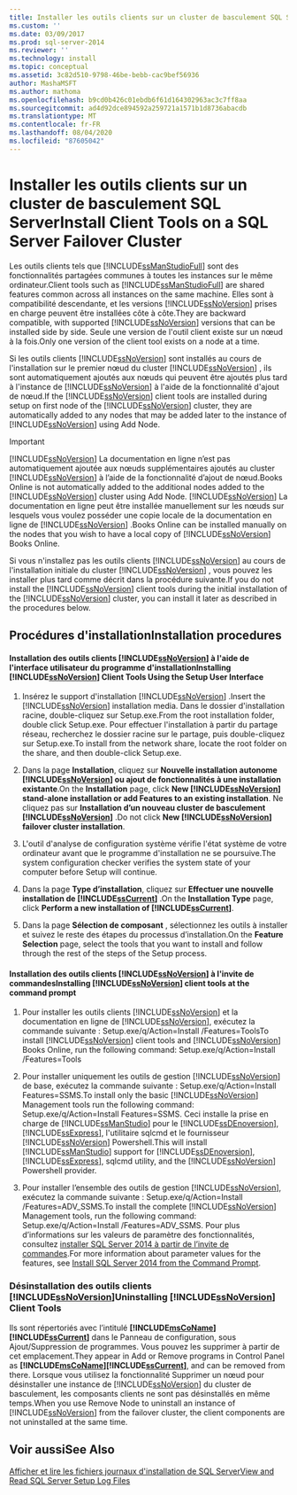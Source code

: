 ```yaml
---
title: Installer les outils clients sur un cluster de basculement SQL Server | Microsoft Docs
ms.custom: ''
ms.date: 03/09/2017
ms.prod: sql-server-2014
ms.reviewer: ''
ms.technology: install
ms.topic: conceptual
ms.assetid: 3c82d510-9798-46be-bebb-cac9bef56936
author: MashaMSFT
ms.author: mathoma
ms.openlocfilehash: b9cd0b426c01ebdb6f61d164302963ac3c7ff8aa
ms.sourcegitcommit: ad4d92dce894592a259721a1571b1d8736abacdb
ms.translationtype: MT
ms.contentlocale: fr-FR
ms.lasthandoff: 08/04/2020
ms.locfileid: "87605042"
---
```

# <a name="install-client-tools-on-a-sql-server-failover-cluster"></a><span data-ttu-id="cd123-102">Installer les outils clients sur un cluster de basculement SQL Server</span><span class="sxs-lookup"><span data-stu-id="cd123-102">Install Client Tools on a SQL Server Failover Cluster</span></span>
  <span data-ttu-id="cd123-103">Les outils clients tels que [!INCLUDE[ssManStudioFull](../../../includes/ssmanstudiofull-md.md)] sont des fonctionnalités partagées communes à toutes les instances sur le même ordinateur.</span><span class="sxs-lookup"><span data-stu-id="cd123-103">Client tools such as [!INCLUDE[ssManStudioFull](../../../includes/ssmanstudiofull-md.md)] are shared features common across all instances on the same machine.</span></span> <span data-ttu-id="cd123-104">Elles sont à compatibilité descendante, et les versions [!INCLUDE[ssNoVersion](../../../includes/ssnoversion-md.md)] prises en charge peuvent être installées côte à côte.</span><span class="sxs-lookup"><span data-stu-id="cd123-104">They are backward compatible, with supported [!INCLUDE[ssNoVersion](../../../includes/ssnoversion-md.md)] versions that can be installed side by side.</span></span> <span data-ttu-id="cd123-105">Seule une version de l'outil client existe sur un nœud à la fois.</span><span class="sxs-lookup"><span data-stu-id="cd123-105">Only one version of the client tool exists on a node at a time.</span></span>  
  
 <span data-ttu-id="cd123-106">Si les outils clients [!INCLUDE[ssNoVersion](../../../includes/ssnoversion-md.md)] sont installés au cours de l'installation sur le premier nœud du cluster [!INCLUDE[ssNoVersion](../../../includes/ssnoversion-md.md)] , ils sont automatiquement ajoutés aux nœuds qui peuvent être ajoutés plus tard à l'instance de [!INCLUDE[ssNoVersion](../../../includes/ssnoversion-md.md)] à l'aide de la fonctionnalité d'ajout de nœud.</span><span class="sxs-lookup"><span data-stu-id="cd123-106">If the [!INCLUDE[ssNoVersion](../../../includes/ssnoversion-md.md)] client tools are installed during setup on first node of the [!INCLUDE[ssNoVersion](../../../includes/ssnoversion-md.md)] cluster, they are automatically added to any nodes that may be added later to the instance of [!INCLUDE[ssNoVersion](../../../includes/ssnoversion-md.md)] using Add Node.</span></span>  
  
> [!IMPORTANT]  
>  [!INCLUDE[ssNoVersion](../../../includes/ssnoversion-md.md)] <span data-ttu-id="cd123-107">La documentation en ligne n’est pas automatiquement ajoutée aux nœuds supplémentaires ajoutés au cluster [!INCLUDE[ssNoVersion](../../../includes/ssnoversion-md.md)] à l’aide de la fonctionnalité d’ajout de nœud.</span><span class="sxs-lookup"><span data-stu-id="cd123-107">Books Online is not automatically added to the additional nodes added to the [!INCLUDE[ssNoVersion](../../../includes/ssnoversion-md.md)] cluster using Add Node.</span></span> [!INCLUDE[ssNoVersion](../../../includes/ssnoversion-md.md)] <span data-ttu-id="cd123-108">La documentation en ligne peut être installée manuellement sur les nœuds sur lesquels vous voulez posséder une copie locale de la documentation en ligne de [!INCLUDE[ssNoVersion](../../../includes/ssnoversion-md.md)] .</span><span class="sxs-lookup"><span data-stu-id="cd123-108">Books Online can be installed manually on the nodes that you wish to have a local copy of [!INCLUDE[ssNoVersion](../../../includes/ssnoversion-md.md)] Books Online.</span></span>  
  
 <span data-ttu-id="cd123-109">Si vous n'installez pas les outils clients [!INCLUDE[ssNoVersion](../../../includes/ssnoversion-md.md)] au cours de l'installation initiale du cluster [!INCLUDE[ssNoVersion](../../../includes/ssnoversion-md.md)] , vous pouvez les installer plus tard comme décrit dans la procédure suivante.</span><span class="sxs-lookup"><span data-stu-id="cd123-109">If you do not install the [!INCLUDE[ssNoVersion](../../../includes/ssnoversion-md.md)] client tools during the initial installation of the [!INCLUDE[ssNoVersion](../../../includes/ssnoversion-md.md)] cluster, you can install it later as described in the procedures below.</span></span>  
  
## <a name="installation-procedures"></a><span data-ttu-id="cd123-110">Procédures d'installation</span><span class="sxs-lookup"><span data-stu-id="cd123-110">Installation procedures</span></span>  
  
#### <a name="installing-ssnoversion-client-tools-using-the-setup-user-interface"></a><span data-ttu-id="cd123-111">Installation des outils clients [!INCLUDE[ssNoVersion](../../../includes/ssnoversion-md.md)] à l'aide de l'interface utilisateur du programme d'installation</span><span class="sxs-lookup"><span data-stu-id="cd123-111">Installing [!INCLUDE[ssNoVersion](../../../includes/ssnoversion-md.md)] Client Tools Using the Setup User Interface</span></span>  
  
1.  <span data-ttu-id="cd123-112">Insérez le support d'installation [!INCLUDE[ssNoVersion](../../../includes/ssnoversion-md.md)] .</span><span class="sxs-lookup"><span data-stu-id="cd123-112">Insert the [!INCLUDE[ssNoVersion](../../../includes/ssnoversion-md.md)] installation media.</span></span> <span data-ttu-id="cd123-113">Dans le dossier d'installation racine, double-cliquez sur Setup.exe.</span><span class="sxs-lookup"><span data-stu-id="cd123-113">From the root installation folder, double click Setup.exe.</span></span> <span data-ttu-id="cd123-114">Pour effectuer l'installation à partir du partage réseau, recherchez le dossier racine sur le partage, puis double-cliquez sur Setup.exe.</span><span class="sxs-lookup"><span data-stu-id="cd123-114">To install from the network share, locate the root folder on the share, and then double-click Setup.exe.</span></span>  
  
2.  <span data-ttu-id="cd123-115">Dans la page **Installation**, cliquez sur **Nouvelle installation autonome [!INCLUDE[ssNoVersion](../../../includes/ssnoversion-md.md)] ou ajout de fonctionnalités à une installation existante**.</span><span class="sxs-lookup"><span data-stu-id="cd123-115">On the **Installation** page, click **New [!INCLUDE[ssNoVersion](../../../includes/ssnoversion-md.md)] stand-alone installation or add Features to an existing installation**.</span></span> <span data-ttu-id="cd123-116">Ne cliquez pas sur **Installation d’un nouveau cluster de basculement [!INCLUDE[ssNoVersion](../../../includes/ssnoversion-md.md)]** .</span><span class="sxs-lookup"><span data-stu-id="cd123-116">Do not click **New [!INCLUDE[ssNoVersion](../../../includes/ssnoversion-md.md)] failover cluster installation**.</span></span>  
  
3.  <span data-ttu-id="cd123-117">L'outil d'analyse de configuration système vérifie l'état système de votre ordinateur avant que le programme d'installation ne se poursuive.</span><span class="sxs-lookup"><span data-stu-id="cd123-117">The system configuration checker verifies the system state of your computer before Setup will continue.</span></span>  
  
4.  <span data-ttu-id="cd123-118">Dans la page **Type d’installation**, cliquez sur **Effectuer une nouvelle installation de [!INCLUDE[ssCurrent](../../../includes/sscurrent-md.md)]** .</span><span class="sxs-lookup"><span data-stu-id="cd123-118">On the **Installation Type** page, click **Perform a new installation of [!INCLUDE[ssCurrent](../../../includes/sscurrent-md.md)]**.</span></span>  
  
5.  <span data-ttu-id="cd123-119">Dans la page **Sélection de composant** , sélectionnez les outils à installer et suivez le reste des étapes du processus d’installation.</span><span class="sxs-lookup"><span data-stu-id="cd123-119">On the **Feature Selection** page, select the tools that you want to install and follow through the rest of the steps of the Setup process.</span></span>  
  
#### <a name="installing-ssnoversion-client-tools-at-the-command-prompt"></a><span data-ttu-id="cd123-120">Installation des outils clients [!INCLUDE[ssNoVersion](../../../includes/ssnoversion-md.md)] à l'invite de commandes</span><span class="sxs-lookup"><span data-stu-id="cd123-120">Installing [!INCLUDE[ssNoVersion](../../../includes/ssnoversion-md.md)] client tools at the command prompt</span></span>  
  
1.  <span data-ttu-id="cd123-121">Pour installer les outils clients [!INCLUDE[ssNoVersion](../../../includes/ssnoversion-md.md)] et la documentation en ligne de [!INCLUDE[ssNoVersion](../../../includes/ssnoversion-md.md)], exécutez la commande suivante : Setup.exe/q/Action=Install /Features=Tools</span><span class="sxs-lookup"><span data-stu-id="cd123-121">To install [!INCLUDE[ssNoVersion](../../../includes/ssnoversion-md.md)] client tools and [!INCLUDE[ssNoVersion](../../../includes/ssnoversion-md.md)] Books Online, run the following command: Setup.exe/q/Action=Install /Features=Tools</span></span>  
  
2.  <span data-ttu-id="cd123-122">Pour installer uniquement les outils de gestion [!INCLUDE[ssNoVersion](../../../includes/ssnoversion-md.md)] de base, exécutez la commande suivante : Setup.exe/q/Action=Install Features=SSMS.</span><span class="sxs-lookup"><span data-stu-id="cd123-122">To install only the basic [!INCLUDE[ssNoVersion](../../../includes/ssnoversion-md.md)] Management tools run the following command: Setup.exe/q/Action=Install Features=SSMS.</span></span> <span data-ttu-id="cd123-123">Ceci installe la prise en charge de [!INCLUDE[ssManStudio](../../../includes/ssmanstudio-md.md)] pour le [!INCLUDE[ssDEnoversion](../../../includes/ssdenoversion-md.md)], [!INCLUDE[ssExpress](../../../includes/ssexpress-md.md)], l'utilitaire sqlcmd et le fournisseur [!INCLUDE[ssNoVersion](../../../includes/ssnoversion-md.md)] Powershell.</span><span class="sxs-lookup"><span data-stu-id="cd123-123">This will install [!INCLUDE[ssManStudio](../../../includes/ssmanstudio-md.md)] support for [!INCLUDE[ssDEnoversion](../../../includes/ssdenoversion-md.md)], [!INCLUDE[ssExpress](../../../includes/ssexpress-md.md)], sqlcmd utility, and the [!INCLUDE[ssNoVersion](../../../includes/ssnoversion-md.md)] Powershell provider.</span></span>  
  
3.  <span data-ttu-id="cd123-124">Pour installer l’ensemble des outils de gestion [!INCLUDE[ssNoVersion](../../../includes/ssnoversion-md.md)], exécutez la commande suivante : Setup.exe/q/Action=Install /Features=ADV_SSMS.</span><span class="sxs-lookup"><span data-stu-id="cd123-124">To install the complete [!INCLUDE[ssNoVersion](../../../includes/ssnoversion-md.md)] Management tools, run the following command: Setup.exe/q/Action=Install /Features=ADV_SSMS.</span></span> <span data-ttu-id="cd123-125">Pour plus d’informations sur les valeurs de paramètre des fonctionnalités, consultez [installer SQL Server 2014 à partir de l’invite de commandes](../../../database-engine/install-windows/install-sql-server-from-the-command-prompt.md).</span><span class="sxs-lookup"><span data-stu-id="cd123-125">For more information about parameter values for the features, see [Install SQL Server 2014 from the Command Prompt](../../../database-engine/install-windows/install-sql-server-from-the-command-prompt.md).</span></span>  
  
### <a name="uninstalling-ssnoversion-client-tools"></a><span data-ttu-id="cd123-126">Désinstallation des outils clients [!INCLUDE[ssNoVersion](../../../includes/ssnoversion-md.md)]</span><span class="sxs-lookup"><span data-stu-id="cd123-126">Uninstalling [!INCLUDE[ssNoVersion](../../../includes/ssnoversion-md.md)] Client Tools</span></span>  
 <span data-ttu-id="cd123-127">Ils sont répertoriés avec l’intitulé **[!INCLUDE[msCoName](../../../includes/msconame-md.md)][!INCLUDE[ssCurrent](../../../includes/sscurrent-md.md)]** dans le Panneau de configuration, sous Ajout/Suppression de programmes. Vous pouvez les supprimer à partir de cet emplacement.</span><span class="sxs-lookup"><span data-stu-id="cd123-127">They appear in Add or Remove programs in Control Panel as **[!INCLUDE[msCoName](../../../includes/msconame-md.md)][!INCLUDE[ssCurrent](../../../includes/sscurrent-md.md)]**, and can be removed from there.</span></span> <span data-ttu-id="cd123-128">Lorsque vous utilisez la fonctionnalité Supprimer un nœud pour désinstaller une instance de [!INCLUDE[ssNoVersion](../../../includes/ssnoversion-md.md)] du cluster de basculement, les composants clients ne sont pas désinstallés en même temps.</span><span class="sxs-lookup"><span data-stu-id="cd123-128">When you use Remove Node to uninstall an instance of [!INCLUDE[ssNoVersion](../../../includes/ssnoversion-md.md)] from the failover cluster, the client components are not uninstalled at the same time.</span></span>  
  
## <a name="see-also"></a><span data-ttu-id="cd123-129">Voir aussi</span><span class="sxs-lookup"><span data-stu-id="cd123-129">See Also</span></span>  
 [<span data-ttu-id="cd123-130">Afficher et lire les fichiers journaux d'installation de SQL Server</span><span class="sxs-lookup"><span data-stu-id="cd123-130">View and Read SQL Server Setup Log Files</span></span>](../../../database-engine/install-windows/view-and-read-sql-server-setup-log-files.md)  
  
  

